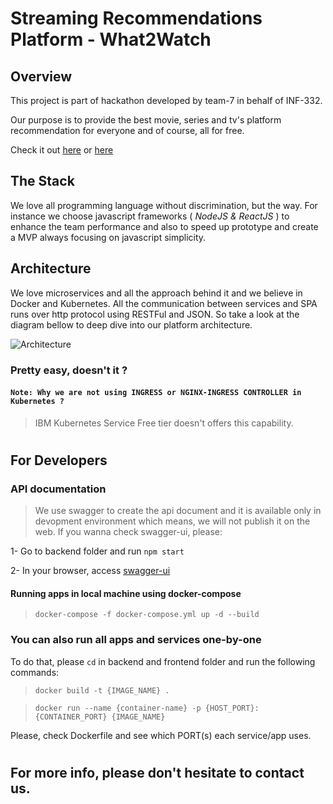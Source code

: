 # Streaming Recommendations Platform - What2Watch

## Overview
This project is part of hackathon developed by team-7 in behalf of INF-332.

Our purpose is to provide the best movie, series and tv's platform recommendation for everyone and of course, all for free.

Check it out [here](http://what2watch.pratica.me/) or [here](http://what2watch.simeao.com.br/)

## The Stack
We love all programming language without discrimination, but the way. For instance we choose javascript frameworks ( *NodeJS & ReactJS* ) to enhance the team performance and also to speed up prototype and create a MVP always focusing on javascript simplicity.

## Architecture
We love microservices and all the approach behind it and we believe in Docker and Kubernetes. 
All the communication between services and SPA runs over http protocol using RESTFul and JSON.
So take a look at the diagram bellow to deep dive into our platform architecture.

![Architecture](architecture-v2.png)

### Pretty easy, doesn't it ?

#### `Note: Why we are not using INGRESS or NGINX-INGRESS CONTROLLER in Kubernetes ?`
> IBM Kubernetes Service Free tier doesn't offers this capability.

#

## For Developers
### API documentation
> We use swagger to create the api document and it is available only in devopment environment which means, we will not publish it on the web.
If you wanna check swagger-ui, please:

1- Go to backend folder and run `npm start`

2- In your browser, access [swagger-ui](http://localhost:3333/api-docs)

#### Running apps in local machine using docker-compose
> `docker-compose -f docker-compose.yml up -d --build`

### You can also run all apps and services one-by-one
To do that, please `cd` in backend and frontend folder and run the following commands:

> `docker build -t {IMAGE_NAME} .`

> `docker run --name {container-name} -p {HOST_PORT}:{CONTAINER_PORT} {IMAGE_NAME}`

Please, check Dockerfile and see which PORT(s) each service/app uses.

#
## For more info, please don't hesitate to contact us. 
